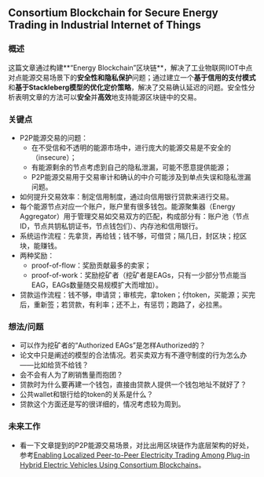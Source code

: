 ## Consortium Blockchain for Secure Energy Trading in Industrial Internet of Things


### 概述

这篇文章通过构建**“Energy Blockchain”区块链**，解决了工业物联网IIOT中点对点能源交易场景下的**安全性和隐私保护**问题；通过建立一个**基于信用的支付模式**和**基于Stackleberg模型的优化定价策略**，解决了交易确认延迟的问题。安全性分析表明文章的方法可以**安全**并**高效**地支持能源区块链中的交易。


### 关键点

- P2P能源交易的问题：
  - 在不受信和不透明的能源市场中，进行庞大的能源交易是不安全的（insecure）；
  - 有能源剩余的节点考虑到自己的隐私泄漏，可能不愿意提供能源；
  - P2P能源交易用于交易审计和确认的中介可能涉及到单点失误和隐私泄漏问题。
- 如何提升交易效率：制定信用制度，通过向信用银行贷款来进行交易。
- 每个能源节点对应一个账户，账户里有很多钱包。能源聚集器（Energy Aggregator）用于管理交易如交易双方的匹配，构成部分有：账户池（节点ID，节点共钥私钥证书，节点钱包们）、内存池和信用银行。
- 系统运作流程：先拿货，再给钱；钱不够，可借贷；隔几日，封区块；挖区块，能赚钱。
- 两种奖励：
  - proof-of-flow：奖励贡献最多的卖家；
  - proof-of-work：奖励挖矿者（挖矿者是EAGs，只有一少部分节点能当EAG，EAGs数量随交易规模扩大而增加）。
- 贷款运作流程：钱不够，申请贷；审核完，拿token；付token，买能源；买完后，重新签；若贷款，有利率；还不上，有惩罚；跑路了，必拉黑。

  
### 想法/问题

- 可以作为挖矿者的“Authorized EAGs”是怎样Authorized的？
- 论文中只是阐述的模型的合法情况。若买卖双方有不遵守制度的行为怎么办——比如给货不给钱？
- 会不会有人为了刷销售量而抱团？
- 贷款时为什么要再建一个钱包，直接由贷款人提供一个钱包地址不就好了？
- 公共wallet和银行给的token的关系是什么？
- 贷款这个方面还是写的很详细的，情况考虑较为周到。



### 未来工作

- 看一下文章提到的P2P能源交易场景，对比出用区块链作为底层架构的好处，参考[Enabling Localized Peer-to-Peer Electricity Trading Among Plug-in Hybrid Electric Vehicles Using Consortium Blockchains](https://ieeexplore.ieee.org/document/7935397/?part=1)。
  
   


